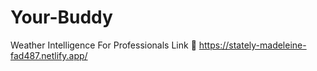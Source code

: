 # Your-Buddy
Weather Intelligence For Professionals
Link 🔗 https://stately-madeleine-fad487.netlify.app/
